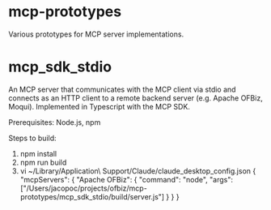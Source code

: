 # mcp-prototypes
Various prototypes for MCP server implementations.

# mcp_sdk_stdio
An MCP server that communicates with the MCP client via stdio and connects as an HTTP client to a remote backend server (e.g. Apache OFBiz, Moqui). Implemented in Typescript with the MCP SDK.

Prerequisites:
Node.js, npm

Steps to build:

1) npm install
2) npm run build
3) vi ~/Library/Application\ Support/Claude/claude_desktop_config.json
{
  "mcpServers": {
    "Apache OFBiz": {
      "command": "node",
      "args": ["/Users/jacopoc/projects/ofbiz/mcp-prototypes/mcp_sdk_stdio/build/server.js"]
    }
  }
}
